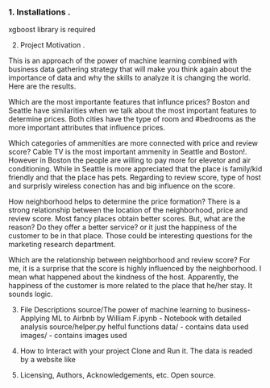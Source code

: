 ### 1. Installations . 
xgboost library is required 

2. Project Motivation . 

This is an approach of the power of machine learning combined with business data gathering strategy that will make you think again about   the importance of data and why the skills to analyze it is changing the world. Here are the results. 

Which are the most importante features that influnce prices? Boston and Seattle have similarities when we talk about the most important features to determine prices. Both cities have the type of room and #bedrooms as the more important attributes that influence prices.

Which categories of ammenities are more connected with price and review score?
Cable TV is the most important ammenity in Seattle and Boston!. However in Boston the people are willing to pay more for elevetor and air conditioning. While in Seattle is more appreciated that the place is family/kid friendly and that the place has pets.
Regarding to review score, type of host and surprisly wireless conection has and big influence on the score.

How neighborhood helps to determine the price formation?
There is a strong relationship between the location of the neighborhood, price and review score. Most fancy places obtain better scores. But, what are the reason? Do they offer a better service? or it just the happiness of the customer to be in that place. Those could be interesting questions for the marketing research department.

Which are the relationship between neighborhood and review score?
For me, it is a surprise that the score is highly influenced by the neighborhood. I mean what happened about the kindness of the host. Apparently, the happiness of the customer is more related to the place that he/her stay. It sounds logic.

3. File Descriptions
source/The power of machine learning to business-Applying ML to Airbnb by William F.ipynb - Notebook with detailed analysis
source/helper.py helful functions
data/ - contains data used
images/ - contains images used

4. How to Interact with your project
Clone and Run it. The data is readed by a website like

5. Licensing, Authors, Acknowledgements, etc.
Open source.
